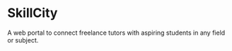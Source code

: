# SkillCity
A web portal to connect freelance tutors with aspiring students in any field or subject.
